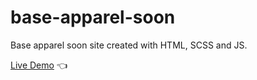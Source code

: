 # base-apparel-soon

Base apparel soon site created with HTML, SCSS and JS.

[Live Demo](https://gallant-fermat-3ebf80.netlify.app/) :point_left:
